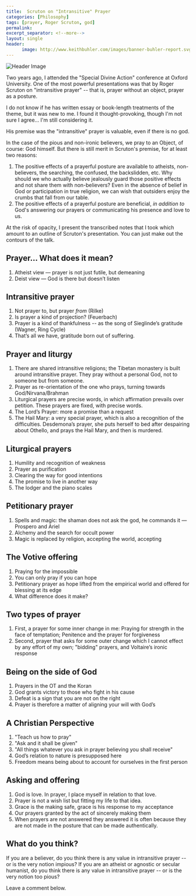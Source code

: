 ```yaml
---
title:  Scruton on "Intransitive" Prayer
categories: [Philosophy]
tags: [prayer, Roger Scruton, god]
permalink: 
excerpt_separator: <!--more-->
layout: single
header:
      image: http://www.keithbuhler.com/images/banner-buhler-report.svg
---
```



![Header Image](https://i0.wp.com/livingchurch.org/covenant/wp-content/uploads/2016/10/Scruton.jpg?resize=1200%2C520)

Two years ago, I attended the "Special Divine Action" conference at Oxford University. One of the most powerful presentations was that by Roger Scruton on "intransitive prayer" -- that is, prayer without an object, prayer as a posture. 

I do not know if he has written essay or book-length treatments of the theme, but it was new to me. I found it thought-provoking, though I'm not sure I agree... I'm still considering it. 

His premise was the "intransitive" prayer is valuable, even if there is no god. 

In the case of the pious and non-ironic believers, we pray to an Object, of course: God himself. But there is still merit in Scruton's premise, for at least two reasons: 

1. The positive effects of a prayerful posture are available to atheists, non-believers, the searching, the confused, the backslidden, etc. Why should we who actually believe jealously guard those positive effects and not share them with non-believers? Even in the absence of belief in God or participation in true religion, we can wish that outsiders enjoy the crumbs that fall from our table. 
2. The positive effects of a prayerful posture are beneficial, *in addition to* God's answering our prayers or communicating his presence and love to us. 

At the risk of opacity, I present the transcribed notes that I took which amount to an outline of Scruton's presentation. You can just make out the contours of the talk. 

<!--more-->

## Prayer... What does it mean?

1. Atheist view — prayer is not just futile, but demeaning
2. Deist view — God is there but doesn’t listen

## Intransitive prayer 

1. Not prayer to, but prayer *from* (Rilke)
3. Is prayer a kind of projection? (Feuerbach)
4. Prayer is a kind of thankfulness -- as the song of Sieglinde’s gratitude (Wagner, Ring Cycle)
6. That’s all we have, gratitude born out of suffering.

## Prayer and liturgy
1. There are shared intransitive religions; the Tibetan monastery is built around intransitive prayer. They pray without a personal God, not to someone but from someone.
3. Prayer as re-orientation of the one who prays, turning towards God/Nirvana/Brahman
4. Liturgical prayers are precise words, in which affirmation prevails over petition. These prayers are fixed, with precise words. 
5. The Lord’s Prayer: more a promise than a request
6. The Hail Mary: a very special prayer, which is also a recognition of the difficulties. Desdemona’s prayer, she puts herself to bed after despairing about Othello, and prays the Hail Mary, and then is murdered.

## Liturgical prayers
1. Humility and recognition of weakness
2. Prayer as purification
3. Clearing the way for good intentions
4. The promise to live in another way
5. The lodger and the piano scales


## Petitionary prayer 
1. Spells and magic: the shaman does not ask the god, he commands it — Prospero and Ariel
2. Alchemy and the search for occult power
3. Magic is replaced by religion, accepting the world, accepting


## The Votive offering
1. Praying for the impossible
2. You can only pray if you can hope
3. Petitionary prayer as hope lifted from the empirical world and offered for blessing at its edge
4. What difference does it make?

## Two types of prayer
1. First, a prayer for some inner change in me: Praying for strength in the face of temptation; Penitence and the prayer for forgiveness
4. Second, prayer that asks for some outer change which I cannot effect by any effort of my own; "bidding" prayers, and Voltaire’s ironic response

## Being on the side of God
1. Prayers in the OT and the Koran
2. God grants victory to those who fight in his cause
3. Defeat is a sign that you are not on the right
4. Prayer is therefore a matter of aligning your will with God’s 

## A Christian Perspective
1. "Teach us how to pray"
2. "Ask and it shall be given"
3. "All things whatever you ask in prayer believing you shall receive"
4. God’s relation to nature is presupposed here
5. Freedom means being about to account for ourselves in the first person

## Asking and offering
1. God is love. In prayer, I place myself in relation to that love. 
2. Prayer is not a wish list but fitting my life to that idea. 
3. Grace is the making safe, grace is his response to my acceptance
4. Our prayers granted by the act of sincerely making them
5. When prayers are not answered they answered it is often because they are not made in the posture that can be made authentically.



## What do you think? 

If you are a believer, do you think there is any value in intransitive prayer -- or is the very notion impious? 
If you are an atheist or agnostic or secular humanist, do you think there is any value in intransitive prayer -- or is the very notion too pious? 

Leave a comment below.